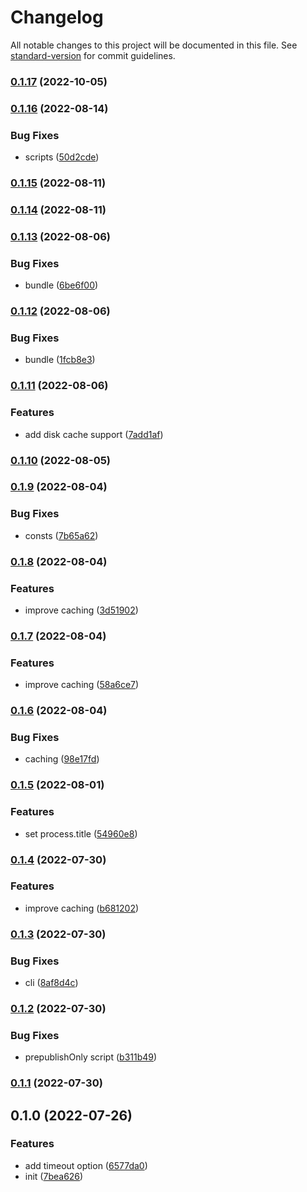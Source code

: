 # Changelog

All notable changes to this project will be documented in this file. See [standard-version](https://github.com/conventional-changelog/standard-version) for commit guidelines.

### [0.1.17](https://github.com/BlackGlory/cacheable-dns/compare/v0.1.16...v0.1.17) (2022-10-05)

### [0.1.16](https://github.com/BlackGlory/cacheable-dns/compare/v0.1.15...v0.1.16) (2022-08-14)


### Bug Fixes

* scripts ([50d2cde](https://github.com/BlackGlory/cacheable-dns/commit/50d2cde61fc7a10c5ed2c57eb80501576996a6a2))

### [0.1.15](https://github.com/BlackGlory/cacheable-dns/compare/v0.1.14...v0.1.15) (2022-08-11)

### [0.1.14](https://github.com/BlackGlory/cacheable-dns/compare/v0.1.13...v0.1.14) (2022-08-11)

### [0.1.13](https://github.com/BlackGlory/cacheable-dns/compare/v0.1.12...v0.1.13) (2022-08-06)


### Bug Fixes

* bundle ([6be6f00](https://github.com/BlackGlory/cacheable-dns/commit/6be6f00818d13ebe03e481506ace5a5121efb446))

### [0.1.12](https://github.com/BlackGlory/cacheable-dns/compare/v0.1.11...v0.1.12) (2022-08-06)


### Bug Fixes

* bundle ([1fcb8e3](https://github.com/BlackGlory/cacheable-dns/commit/1fcb8e3a5e040050d5a81d51057310020ed2276f))

### [0.1.11](https://github.com/BlackGlory/cacheable-dns/compare/v0.1.10...v0.1.11) (2022-08-06)


### Features

* add disk cache support ([7add1af](https://github.com/BlackGlory/cacheable-dns/commit/7add1afa7023789a774b196b11ddc0f8925f4229))

### [0.1.10](https://github.com/BlackGlory/cacheable-dns/compare/v0.1.9...v0.1.10) (2022-08-05)

### [0.1.9](https://github.com/BlackGlory/cacheable-dns/compare/v0.1.8...v0.1.9) (2022-08-04)


### Bug Fixes

* consts ([7b65a62](https://github.com/BlackGlory/cacheable-dns/commit/7b65a623449d834d3bb76d5d2fb73fa36ec0680a))

### [0.1.8](https://github.com/BlackGlory/cacheable-dns/compare/v0.1.7...v0.1.8) (2022-08-04)


### Features

* improve caching ([3d51902](https://github.com/BlackGlory/cacheable-dns/commit/3d51902847002f5dbb3baa22dc9004eb22034e14))

### [0.1.7](https://github.com/BlackGlory/cacheable-dns/compare/v0.1.6...v0.1.7) (2022-08-04)


### Features

* improve caching ([58a6ce7](https://github.com/BlackGlory/cacheable-dns/commit/58a6ce7c465edaf5a76d5760c5343ffc7f3848c6))

### [0.1.6](https://github.com/BlackGlory/cacheable-dns/compare/v0.1.5...v0.1.6) (2022-08-04)


### Bug Fixes

* caching ([98e17fd](https://github.com/BlackGlory/cacheable-dns/commit/98e17fd9cf27735a23ef02c103d6fc8de8b7128a))

### [0.1.5](https://github.com/BlackGlory/cacheable-dns/compare/v0.1.4...v0.1.5) (2022-08-01)


### Features

* set process.title ([54960e8](https://github.com/BlackGlory/cacheable-dns/commit/54960e8f1f91844f839796b9d807a51bbabe9b88))

### [0.1.4](https://github.com/BlackGlory/cacheable-dns/compare/v0.1.3...v0.1.4) (2022-07-30)


### Features

* improve caching ([b681202](https://github.com/BlackGlory/cacheable-dns/commit/b681202fa21729390f037c34d531fc31c64040f6))

### [0.1.3](https://github.com/BlackGlory/cacheable-dns/compare/v0.1.2...v0.1.3) (2022-07-30)


### Bug Fixes

* cli ([8af8d4c](https://github.com/BlackGlory/cacheable-dns/commit/8af8d4cf8cfdcad315cfdbba2bb185f3c3708cec))

### [0.1.2](https://github.com/BlackGlory/cacheable-dns/compare/v0.1.1...v0.1.2) (2022-07-30)


### Bug Fixes

* prepublishOnly script ([b311b49](https://github.com/BlackGlory/cacheable-dns/commit/b311b4996969b382ddf1fe591b0d69efcc3cbbb4))

### [0.1.1](https://github.com/BlackGlory/cacheable-dns/compare/v0.1.0...v0.1.1) (2022-07-30)

## 0.1.0 (2022-07-26)


### Features

* add timeout option ([6577da0](https://github.com/BlackGlory/cacheable-dns/commit/6577da018ae7c3509f07736e4b5958c63cc4ff88))
* init ([7bea626](https://github.com/BlackGlory/cacheable-dns/commit/7bea62691ca954f9042a499a8c75dde7f7a60a71))
